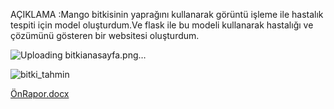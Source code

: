 AÇIKLAMA :Mango bitkisinin yaprağını kullanarak görüntü işleme ile hastalık tespiti  için model oluşturdum.Ve flask ile bu modeli kullanarak hastalığı ve çözümünü gösteren bir websitesi oluşturdum.


![Uploading bitkianasayfa.png…]()


![bitki_tahmin](https://github.com/user-attachments/assets/174b2a6a-4773-40b4-8208-f4be2813f37b)

[ÖnRapor.docx](https://github.com/user-attachments/files/17608464/OnRapor.docx)
